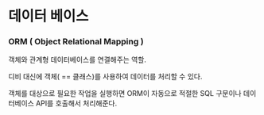 # 데이터 베이스



### ORM ( Object Relational Mapping )

객체와 관계형 데이터베이스를 연결해주는 역할.

디비 대신에 객체( == 클래스)를 사용하여 데이터를 처리할 수 있다.

객체를 대상으로 필요한 작업을 실행하면 ORM이 자동으로 적절한 SQL 구문이나 데이터베이스 API를 호출해서 처리해준다.
